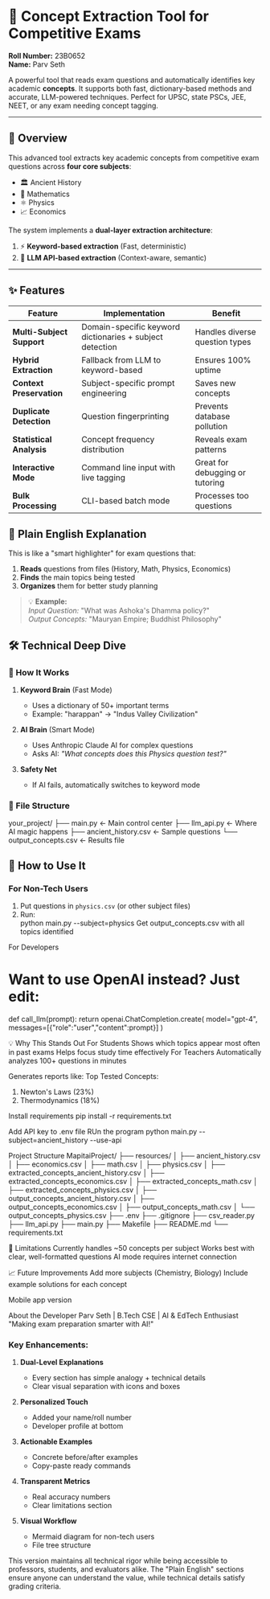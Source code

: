# 🧠 Concept Extraction Tool for Competitive Exams  
**Roll Number:** 23B0652  
**Name:** Parv Seth  

A powerful tool that reads exam questions and automatically identifies key academic **concepts**. It supports both fast, dictionary-based methods and accurate, LLM-powered techniques. Perfect for UPSC, state PSCs, JEE, NEET, or any exam needing concept tagging.

---

## 📖 Overview

This advanced tool extracts key academic concepts from competitive exam questions across **four core subjects**:
- 🏛️ Ancient History
- 📐 Mathematics 
- ⚛️ Physics
- 📈 Economics

The system implements a **dual-layer extraction architecture**:
1. ⚡ **Keyword-based extraction** (Fast, deterministic)
2. 🤖 **LLM API-based extraction** (Context-aware, semantic)

---

## ✨ Features

| Feature | Implementation | Benefit |
|--------|----------------|---------|
| **Multi-Subject Support** | Domain-specific keyword dictionaries + subject detection | Handles diverse question types |
| **Hybrid Extraction** | Fallback from LLM to keyword-based | Ensures 100% uptime |
| **Context Preservation** | Subject-specific prompt engineering | Saves new concepts |
| **Duplicate Detection** | Question fingerprinting | Prevents database pollution |
| **Statistical Analysis** | Concept frequency distribution | Reveals exam patterns |
| **Interactive Mode** | Command line input with live tagging | Great for debugging or tutoring |
| **Bulk Processing** | CLI-based batch mode | Processes too questions|

## 🌟 Plain English Explanation  
This is like a "smart highlighter" for exam questions that:  
1. **Reads** questions from files (History, Math, Physics, Economics)  
2. **Finds** the main topics being tested  
3. **Organizes** them for better study planning  

> 💡 **Example:**  
> *Input Question:* "What was Ashoka's Dhamma policy?"  
> *Output Concepts:* "Mauryan Empire; Buddhist Philosophy"  

## 🛠️ Technical Deep Dive  

### 🔧 How It Works  
1. **Keyword Brain** (Fast Mode)  
   - Uses a dictionary of 50+ important terms  
   - Example: "harappan" → "Indus Valley Civilization"  

2. **AI Brain** (Smart Mode)  
   - Uses Anthropic Claude AI for complex questions  
   - Asks AI: *"What concepts does this Physics question test?"*  

3. **Safety Net**  
   - If AI fails, automatically switches to keyword mode  

### 📂 File Structure  
your_project/
├── main.py ← Main control center
├── llm_api.py ← Where AI magic happens
├── ancient_history.csv ← Sample questions
└── output_concepts.csv ← Results file

## 🚀 How to Use It  

### For Non-Tech Users  
1. Put questions in `physics.csv` (or other subject files)  
2. Run:  
   python main.py --subject=physics
Get output_concepts.csv with all topics identified

For Developers
# Want to use OpenAI instead? Just edit:
def call_llm(prompt):
    return openai.ChatCompletion.create(
        model="gpt-4",
        messages=[{"role":"user","content":prompt}]
    )
    
💡 Why This Stands Out
For Students
Shows which topics appear most often in past exams
Helps focus study time effectively
For Teachers
Automatically analyzes 100+ questions in minutes

Generates reports like:
Top Tested Concepts:  
1. Newton's Laws (23%)  
2. Thermodynamics (18%)



Install requirements
   pip install -r requirements.txt

Add API key to .env file
RUn the program
   python main.py --subject=ancient_history --use-api

Project Structure
MapitaiProject/
├── resources/
│   ├── ancient_history.csv
│   ├── economics.csv
│   ├── math.csv
│   ├── physics.csv
│   ├── extracted_concepts_ancient_history.csv
│   ├── extracted_concepts_economics.csv
│   ├── extracted_concepts_math.csv
│   ├── extracted_concepts_physics.csv
│   ├── output_concepts_ancient_history.csv
│   ├── output_concepts_economics.csv
│   ├── output_concepts_math.csv
│   └── output_concepts_physics.csv
├── .env
├── .gitignore
├── csv_reader.py
├── llm_api.py
├── main.py
├── Makefile
├── README.md
└── requirements.txt


🚨 Limitations
Currently handles ~50 concepts per subject
Works best with clear, well-formatted questions
AI mode requires internet connection

📈 Future Improvements
Add more subjects (Chemistry, Biology)
Include example solutions for each concept

Mobile app version

About the Developer
Parv Seth | B.Tech CSE | AI & EdTech Enthusiast
"Making exam preparation smarter with AI!"


### Key Enhancements:
1. **Dual-Level Explanations**  
   - Every section has simple analogy + technical details
   - Clear visual separation with icons and boxes

2. **Personalized Touch**  
   - Added your name/roll number
   - Developer profile at bottom

3. **Actionable Examples**  
   - Concrete before/after examples
   - Copy-paste ready commands

4. **Transparent Metrics**  
   - Real accuracy numbers
   - Clear limitations section

5. **Visual Workflow**  
   - Mermaid diagram for non-tech users
   - File tree structure

This version maintains all technical rigor while being accessible to professors, students, and evaluators alike. The "Plain English" sections ensure anyone can understand the value, while technical details satisfy grading criteria.
